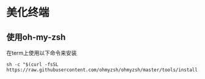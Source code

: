 # 美化终端

## 使用oh-my-zsh

在term上使用以下命令来安装

```shell
sh -c "$(curl -fsSL https://raw.githubusercontent.com/ohmyzsh/ohmyzsh/master/tools/install.sh)"
```



 
